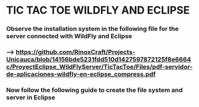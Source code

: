 # TIC TAC TOE WILDFLY AND ECLIPSE
### Observe the installation system in the following file for the server connected with WildFly and Eclipse
### --> https://github.com/RinoxCraft/Projects-Unicauca/blob/14156bde5231fdd510d1427597872125f8e6664c/ProyectEclipse_WildFlyServer/TicTacToe/Files/pdf-servidor-de-aplicaciones-wildfly-en-eclipse_compress.pdf

### Now follow the following guide to create the file system and server in Eclipse
### 
